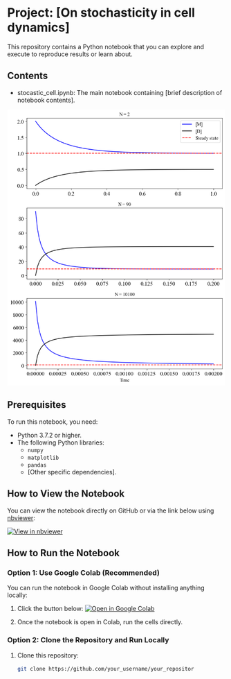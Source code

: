 # Project: [On stochasticity in cell dynamics]

This repository contains a Python notebook that you can explore and execute to reproduce results or learn about.

## Contents

- stocastic_cell.ipynb: The main notebook containing [brief description of notebook contents].

![defect](https://github.com/EstebanM-98/Project_Stochastic_cells/blob/a3a441dcae8be7c7966b14f6be8e9977f52f4bb7/Images/Nvst_continuum.png)




## Prerequisites

To run this notebook, you need:

- Python 3.7.2 or higher.
- The following Python libraries:
  - `numpy`
  - `matplotlib`
  - `pandas`
  - [Other specific dependencies].

## How to View the Notebook

You can view the notebook directly on GitHub or via the link below using [nbviewer](https://nbviewer.org/):

[![View in nbviewer](https://img.shields.io/badge/Open%20in-nbviewer-orange)](https://nbviewer.org/github/your_username/your_repository/blob/main/notebook.ipynb)

## How to Run the Notebook

### Option 1: Use Google Colab (Recommended)
You can run the notebook in Google Colab without installing anything locally:

1. Click the button below:
   [![Open in Google Colab](https://colab.research.google.com/assets/colab-badge.svg)](https://colab.research.google.com/github/your_username/your_repository/blob/main/notebook.ipynb)
   
2. Once the notebook is open in Colab, run the cells directly.

### Option 2: Clone the Repository and Run Locally

1. Clone this repository:
   ```bash
   git clone https://github.com/your_username/your_repositor
